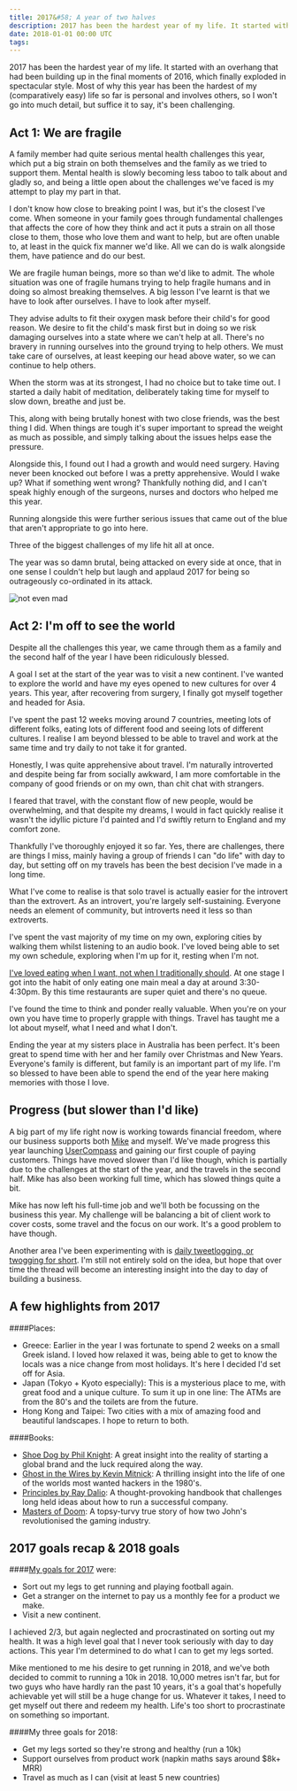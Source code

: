 ```yaml
---
title: 2017&#58; A year of two halves
description: 2017 has been the hardest year of my life. It started with an overhang that had been building up in the final moments of 2016, which finally exploded in spectacular style.
date: 2018-01-01 00:00 UTC
tags:
---
```


2017 has been the hardest year of my life. It started with an overhang that had been building up in the final moments of 2016, which finally exploded in spectacular style. Most of why this year has been the hardest of my (comparatively easy) life so far is personal and involves others, so I won't go into much detail, but suffice it to say, it's been challenging.

## Act 1: We are fragile

A family member had quite serious mental health challenges this year, which put a big strain on both themselves and the family as we tried to support them. Mental health is slowly becoming less taboo to talk about and gladly so, and being a little open about the challenges we've faced is my attempt to play my part in that.

I don't know how close to breaking point I was, but it's the closest I've come. When someone in your family goes through fundamental challenges that affects the core of how they think and act it puts a strain on all those close to them, those who love them and want to help, but are often unable to, at least in the quick fix manner we'd like. All we can do is walk alongside them, have patience and do our best.

We are fragile human beings, more so than we'd like to admit. The whole situation was one of fragile humans trying to help fragile humans and in doing so almost breaking themselves. A big lesson I've learnt is that we have to look after ourselves. I have to look after myself.

They advise adults to fit their oxygen mask before their child's for good reason. We desire to fit the child's mask first but in doing so we risk damaging ourselves into a state where we can't help at all. There's no bravery in running ourselves into the ground trying to help others. We must take care of ourselves, at least keeping our head above water, so we can continue to help others.

When the storm was at its strongest, I had no choice but to take time out. I started a daily habit of meditation, deliberately taking time for myself to slow down, breathe and just be.

This, along with being brutally honest with two close friends, was the best thing I did. When things are tough it's super important to spread the weight as much as possible, and simply talking about the issues helps ease the pressure.

Alongside this, I found out I had a growth and would need surgery. Having never been knocked out before I was a pretty apprehensive. Would I wake up? What if something went wrong? Thankfully nothing did, and I can't speak highly enough of the surgeons, nurses and doctors who helped me this year.

Running alongside this were further serious issues that came out of the blue that aren't appropriate to go into here.

Three of the biggest challenges of my life hit all at once.

The year was so damn brutal, being attacked on every side at once, that in one sense I couldn't help but laugh and applaud 2017 for being so outrageously co-ordinated in its attack.

![not even mad](https://media.makeameme.org/created/im-not-even-okwpfs.jpg)

## Act 2: I'm off to see the world

Despite all the challenges this year, we came through them as a family and the second half of the year I have been ridiculously blessed.

A goal I set at the start of the year was to visit a new continent. I've wanted to explore the world and have my eyes opened to new cultures for over 4 years. This year, after recovering from surgery, I finally got myself together and headed for Asia.

I've spent the past 12 weeks moving around 7 countries, meeting lots of different folks, eating lots of different food and seeing lots of different cultures. I realise I am beyond blessed to be able to travel and work at the same time and try daily to not take it for granted.

Honestly, I was quite apprehensive about travel. I'm naturally introverted and despite being far from socially awkward, I am more comfortable in the company of good friends or on my own, than chit chat with strangers.

I feared that travel, with the constant flow of new people, would be overwhelming, and that despite my dreams, I would in fact quickly realise it wasn't the idyllic picture I'd painted and I'd swiftly return to England and my comfort zone.

Thankfully I've thoroughly enjoyed it so far. Yes, there are challenges, there are things I miss, mainly having a group of friends I can "do life" with day to day, but setting off on my travels has been the best decision I've made in a long time.

What I've come to realise is that solo travel is actually easier for the introvert than the extrovert. As an introvert, you're largely self-sustaining. Everyone needs an element of community, but introverts need it less so than extroverts.

I've spent the vast majority of my time on my own, exploring cities by walking them whilst listening to an audio book. I've loved being able to set my own schedule, exploring when I'm up for it, resting when I'm not.

[I've loved eating when I want, not when I traditionally should](https://twitter.com/FredRivett/status/933573040222248960). At one stage I got into the habit of only eating one main meal a day at around 3:30-4:30pm. By this time restaurants are super quiet and there's no queue.

I've found the time to think and ponder really valuable. When you're on your own you have time to properly grapple with things. Travel has taught me a lot about myself, what I need and what I don't.

Ending the year at my sisters place in Australia has been perfect. It's been great to spend time with her and her family over Christmas and New Years. Everyone's family is different, but family is an important part of my life. I'm so blessed to have been able to spend the end of the year here making memories with those I love.

## Progress (but slower than I'd like)

A big part of my life right now is working towards financial freedom, where our business supports both [Mike](http://twitter.com/mikeaag) and myself. We've made progress this year launching [UserCompass](http://usercompass.com/) and gaining our first couple of paying customers. Things have moved slower than I'd like though, which is partially due to the challenges at the start of the year, and the travels in the second half. Mike has also been working full time, which has slowed things quite a bit.

Mike has now left his full-time job and we'll both be focussing on the business this year. My challenge will be balancing a bit of client work to cover costs, some travel and the focus on our work. It's a good problem to have though.

Another area I've been experimenting with is [daily tweetlogging, or twogging for short](https://twitter.com/FredRivett). I'm still not entirely sold on the idea, but hope that over time the thread will become an interesting insight into the day to day of building a business.

## A few highlights from 2017

####Places:

- Greece: Earlier in the year I was fortunate to spend 2 weeks on a small Greek island. I loved how relaxed it was, being able to get to know the locals was a nice change from most holidays. It's here I decided I'd set off for Asia.
- Japan (Tokyo + Kyoto especially): This is a mysterious place to me, with great food and a unique culture. To sum it up in one line: The ATMs are from the 80's and the toilets are from the future.
- Hong Kong and Taipei: Two cities with a mix of amazing food and beautiful landscapes. I hope to return to both.

####Books:

- [Shoe Dog by Phil Knight](https://www.audible.com/pd/Bios-Memoirs/Shoe-Dog-Audiobook/B01CRM17MS): A great insight into the reality of starting a global brand and the luck required along the way.
- [Ghost in the Wires by Kevin Mitnick](https://www.audible.com/pd/Nonfiction/Ghost-in-the-Wires-Audiobook/B005H3FYR4): A thrilling insight into the life of one of the worlds most wanted hackers in the 1980's.
- [Principles by Ray Dalio](https://www.audible.com/pd/Business/Principles-Audiobook/B074B29GQJ): A thought-provoking handbook that challenges long held ideas about how to run a successful company.
- [Masters of Doom](https://www.audible.com/pd/Business/Principles-Audiobook/B074B29GQJ): A topsy-turvy true story of how two John's revolutionised the gaming industry.

## 2017 goals recap & 2018 goals

####[My goals for 2017](http://fredrivett.com/2017/01/01/2016-a-year-of-learning/) were:

- Sort out my legs to get running and playing football again.
- Get a stranger on the internet to pay us a monthly fee for a product we make.
- Visit a new continent.

I achieved 2/3, but again neglected and procrastinated on sorting out my health. It was a high level goal that I never took seriously with day to day actions. This year I'm determined to do what I can to get my legs sorted.

Mike mentioned to me his desire to get running in 2018, and we've both decided to commit to running a 10k in 2018. 10,000 metres isn't far, but for two guys who have hardly ran the past 10 years, it's a goal that's hopefully achievable yet will still be a huge change for us. Whatever it takes, I need to get myself out there and redeem my health. Life's too short to procrastinate on something so important.

####My three goals for 2018:

- Get my legs sorted so they're strong and healthy (run a 10k)
- Support ourselves from product work (napkin maths says around $8k+ MRR)
- Travel as much as I can (visit at least 5 new countries)

